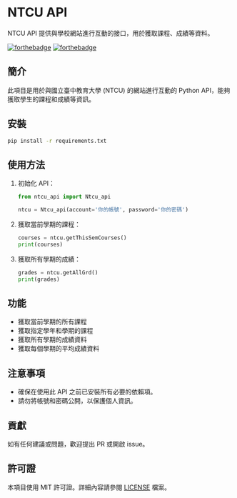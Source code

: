 # NTCU API

NTCU API 提供與學校網站進行互動的接口，用於獲取課程、成績等資料。

[![forthebadge](https://forthebadge.com/images/badges/made-with-python.svg)](https://forthebadge.com)
[![forthebadge](https://forthebadge.com/images/badges/powered-by-black-magic.svg)](https://forthebadge.com)

## 簡介

此項目是用於與國立臺中教育大學 (NTCU) 的網站進行互動的 Python API，能夠獲取學生的課程和成績等資訊。

## 安裝

```bash
pip install -r requirements.txt
```

## 使用方法

1. 初始化 API：
    ```python
    from ntcu_api import Ntcu_api

    ntcu = Ntcu_api(account='你的帳號', password='你的密碼')
    ```

2. 獲取當前學期的課程：
    ```python
    courses = ntcu.getThisSemCourses()
    print(courses)
    ```

3. 獲取所有學期的成績：
    ```python
    grades = ntcu.getAllGrd()
    print(grades)
    ```

## 功能

- 獲取當前學期的所有課程
- 獲取指定學年和學期的課程
- 獲取所有學期的成績資料
- 獲取每個學期的平均成績資料

## 注意事項

- 確保在使用此 API 之前已安裝所有必要的依賴項。
- 請勿將帳號和密碼公開，以保護個人資訊。

## 貢獻

如有任何建議或問題，歡迎提出 PR 或開啟 issue。

## 許可證

本項目使用 MIT 許可證。詳細內容請參閱 [LICENSE](LICENSE) 檔案。
